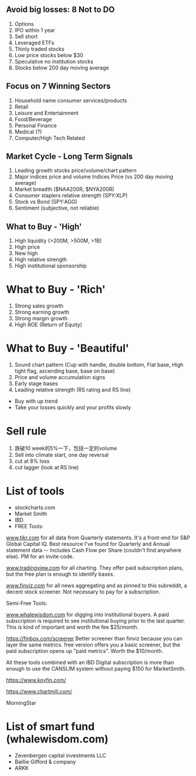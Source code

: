 ## Avoid big losses: 8 Not to DO
1) Options
2) IPO within 1 year
3) Sell short
4) Leveraged ETFs
5) Thinly traded stocks
6) Low price stocks below $30
7) Speculative no institution stocks
8) Stocks below 200 day moving average

## Focus on 7 Winning Sectors
1) Household name consumer services/products
2) Retail
3) Leisure and Entertainment
4) Food/Beverage
5) Personal Finance
6) Medical (?)
7) Computer/High Tech Related

## Market Cycle - Long Term Signals
1) Leading growth stocks price/volume/chart pattern
2) Major indices price and volume Indices Price (vs 200 day moving average)
3) Market breadth ($NAA200R, $NYA200R)
4) Consumer staplers relative strength (SPY:XLP)
5) Stock vs Bond (SPY:AGG)
6) Sentiment (subjective, not reliable)

## What to Buy - 'High'
1) High liquidity (>200M, >500M, >1B)
2) High price
3) New high
4) High relative strength
5) High institutional sponsorship


# What to Buy - 'Rich'
1) Strong sales growth
2) Strong earning growth
3) Strong margin growth
4) High ROE (Return of Equity)

# What to Buy - 'Beautiful'
1) Sound chart pattern (Cup with handle, double bottom, Flat base, High tight flag, ascending base, base on base)
2) Price and volume accumulation signs
3) Early stage bases
4) Leading relative strength (RS rating and RS line)


* Buy with up trend
* Take your losses quickly and your profits slowly


# Sell rule
1) 跌破10 week的5%一下，包括一定的volume
2) Sell into climate start, one day reversal
3) cut at 8% loss
4) cut lagger (look at RS line)

# List of tools
* stockcharts.com
* Market Smith
* IBD
* FREE Tools:

www.tikr.com for all data from Quarterly statements. It's a front-end for S&P Global Capital IQ. Best resource I've found for Quarterly and Annual statement data -- Includes Cash Flow per Share (couldn't find anywhere else). PM for an invite code.

www.tradingview.com for all charting. They offer paid subscription plans, but the free plan is enough to identify bases.

www.finviz.com for all news aggregating and as pinned to this subreddit, a decent stock screener. Not necessary to pay for a subscription.

Semi-Free Tools:

www.whalewisdom.com for digging into institutional buyers. A paid subscription is required to see institutional buying prior to the last quarter. This is kind of important and worth the fee $25/month.

https://finbox.com/screener Better screener than finviz because you can layer the same metrics. free version offers you a basic screener, but the paid subscription opens up "paid metrics". Worth the $10/month.

All these tools combined with an IBD Digital subscription is more than enough to use the CANSLIM system without paying $150 for MarketSmith.

https://www.koyfin.com/

https://www.chartmill.com/

MorningStar

# List of smart fund (whalewisdom.com)
* Zevenbergen capital investments LLC
* Baillie Gifford & company
* ARKK



